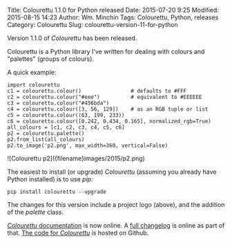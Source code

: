 Title: Colourettu 1.1.0 for Python released
Date: 2015-07-20 9:25
Modified: 2015-08-15 14:23
Author: Wm. Minchin
Tags: Colourettu, Python, releases
Category: Colourettu
Slug: colourettu-version-11-for-python

Version 1.1.0 of *Colourettu* has been released.

Colourettu is a Python library I've written for dealing with colours and
"palettes" (groups of colours).

A quick example:

    import colourettu
    c1 = colourettu.colour()                # defaults to #FFF
    c2 = colourettu.colour("#eee")          # equivalent to #EEEEEE
    c3 = colourettu.colour("#456bda")
    c4 = colourettu.colour([3, 56, 129])    # as an RGB tuple or list
    c5 = colourettu.colour((63, 199, 233))
    c6 = colourettu.colour([0.242, 0.434, 0.165], normalized_rgb=True)
    all_colours = [c1, c2, c3, c4, c5, c6]
    p2 = colourettu.palette()
    p2.from_list(all_colours)
    p2.to_image('p2.png', max_width=360, vertical=False)

<div markdown=1 class="text-center">
![Colourettu p2]({filename}images/2015/p2.png)
</div>

The easiest to install (or upgrade) *Colourettu* (assuming you already
have Python installed) is to use *pip*:

    pip install colourettu --upgrade

The changes for this version include a project logo (above), and the
addition of the *palette* class.

[*Colourettu* documentation](http://minchin.ca/colourettu/) is now
online. A [full changelog](http://minchin.ca/colourettu/changelog.html)
is online as part of that. [The code for
*Colourettu*](https://github.com/MinchinWeb/colourettu/) is hosted on
Github.
